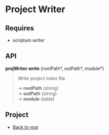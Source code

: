# Project Writer


## Requires

+ scriptum.writer

## API

**projWriter.write** (rootPath\*, outPath\*, module\*)

> Write project index file
>
> &rarr; **rootPath** (string)<br/>
> &rarr; **outPath** (string)<br/>
> &rarr; **module** (table)<br/>

## Project

+ [Back to root](README.md)
